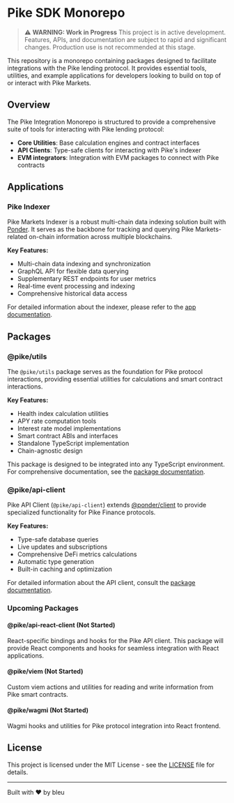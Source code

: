 # Pike SDK Monorepo

> ⚠️ **WARNING: Work in Progress**
> This project is in active development. Features, APIs, and documentation are subject to rapid and significant changes.
> Production use is not recommended at this stage.

This repository is a monorepo containing packages designed to facilitate integrations with the Pike lending protocol. It provides essential tools, utilities, and example applications for developers looking to build on top of or interact with Pike Markets.

## Overview

The Pike Integration Monorepo is structured to provide a comprehensive suite of tools for interacting with Pike lending protocol:

- **Core Utilities**: Base calculation engines and contract interfaces
- **API Clients**: Type-safe clients for interacting with Pike's indexer
- **EVM integrators**: Integration with EVM packages to connect with Pike contracts

## Applications

### Pike Indexer

Pike Markets Indexer is a robust multi-chain data indexing solution built with [Ponder](https://ponder.sh/). It serves as the backbone for tracking and querying Pike Markets-related on-chain information across multiple blockchains.

**Key Features:**

- Multi-chain data indexing and synchronization
- GraphQL API for flexible data querying
- Supplementary REST endpoints for user metrics
- Real-time event processing and indexing
- Comprehensive historical data access

For detailed information about the indexer, please refer to the [app documentation](./packages/ponder-app/README.md).

## Packages

### @pike/utils

The `@pike/utils` package serves as the foundation for Pike protocol interactions, providing essential utilities for calculations and smart contract interactions.

**Key Features:**

- Health index calculation utilities
- APY rate computation tools
- Interest rate model implementations
- Smart contract ABIs and interfaces
- Standalone TypeScript implementation
- Chain-agnostic design

This package is designed to be integrated into any TypeScript environment. For comprehensive documentation, see the [package documentation](./packages/utils/README.md).

### @pike/api-client

Pike API Client (`@pike/api-client`) extends [@ponder/client](https://ponder-docs-git-kjs-live-ponder-sh.vercel.app/docs/query/client) to provide specialized functionality for Pike Finance protocols.

**Key Features:**

- Type-safe database queries
- Live updates and subscriptions
- Comprehensive DeFi metrics calculations
- Automatic type generation
- Built-in caching and optimization

For detailed information about the API client, consult the [package documentation](./packages/api-client/README.md).

### Upcoming Packages

#### @pike/api-react-client (Not Started)

React-specific bindings and hooks for the Pike API client. This package will provide React components and hooks for seamless integration with React applications.

#### @pike/viem (Not Started)

Custom viem actions and utilities for reading and write information from Pike smart contracts.

#### @pike/wagmi (Not Started)

Wagmi hooks and utilities for Pike protocol integration into React frontend.

## License

This project is licensed under the MIT License - see the [LICENSE](./LICENSE) file for details.

---

Built with ♥ by bleu
